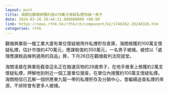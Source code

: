 ```yaml
---
layout: post
title: 海關在觀塘檢獲約值470萬元懷疑私煙拘捕一男子
date: 2024-03-26 20:44:21.000000000 +08:00
link: https://news.rthk.hk/rthk/ch/component/k2/1746362-20240326.htm
categories: rthk
---
```


觀塘興業街一幢工業大廈有單位懷疑被用作私煙貯存倉庫，海關檢獲約100萬支懷疑私煙，估計市值約470萬元，應課稅值約350萬元，一名男子被捕，被控以「處理應課稅品條例適用的貨品」罪，下月26日在觀塘裁判法院提堂。

海關凌晨在興業街截查這名正在搬運貨物的28歲男子，在他手推車上檢獲約2萬支懷疑私煙，押解他到附近一個工廈單位搜查，在單位內搜獲約100萬支懷疑私煙。海關相信已瓦解一個供應東九龍一帶的私煙貯存及分銷中心，會繼續追查私煙的來源，不排除會有更多人被捕。
